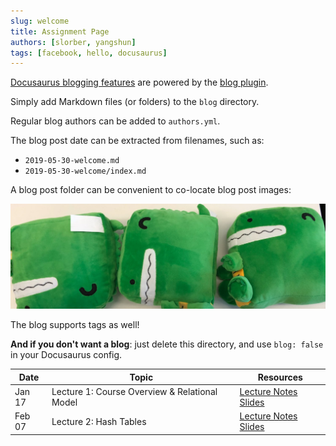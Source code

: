 ```yaml
---
slug: welcome
title: Assignment Page
authors: [slorber, yangshun]
tags: [facebook, hello, docusaurus]
---
```


[Docusaurus blogging features](https://docusaurus.io/docs/blog) are powered by the [blog plugin](https://docusaurus.io/docs/api/plugins/@docusaurus/plugin-content-blog).

Simply add Markdown files (or folders) to the `blog` directory.

Regular blog authors can be added to `authors.yml`.

The blog post date can be extracted from filenames, such as:

- `2019-05-30-welcome.md`
- `2019-05-30-welcome/index.md`

A blog post folder can be convenient to co-locate blog post images:

![Docusaurus Plushie](./docusaurus-plushie-banner.jpeg)

The blog supports tags as well!

**And if you don't want a blog**: just delete this directory, and use `blog: false` in your Docusaurus config.

| Date       | Topic                                       | Resources               |
|------------|---------------------------------------------|-------------------------|
| Jan 17     | Lecture 1: Course Overview & Relational Model | [Lecture Notes](/docs/classic_quantum) [Slides](/docs/blog) |
| Feb 07     | Lecture 2: Hash Tables                    | [Lecture Notes](/docs/classic_quantum) [Slides](/docs/blog) |

